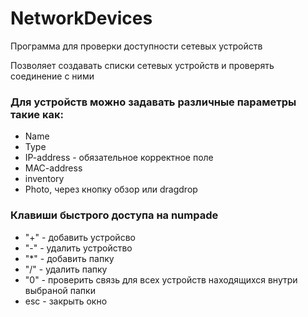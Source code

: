 # NetworkDevices
Программа для проверки доступности сетевых устройств

Позволяет создавать списки сетевых устройств и проверять соединение с ними

### Для устройств можно задавать различные параметры такие как:
* Name
* Type
* IP-address - обязательное корректное поле
* MAC-address
* inventory
* Photo, через кнопку обзор или dragdrop

### Клавиши быстрого доступа на numpade
* "+" - добавить устройсво
* "-" - удалить устройство
* "*" - добавить папку
* "/" - удалить папку
* "0" - проверить связь для всех устройств находящихся внутри выбраной папки
* esc - закрыть окно
